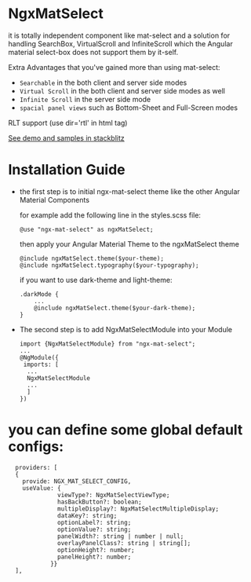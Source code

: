 # NgxMatSelect
it is totally independent component like mat-select and a solution for handling
SearchBox, VirtualScroll and InfiniteScroll which the Angular material select-box does not support them by it-self.

Extra Advantages that you've gained more than using mat-select:

* `Searchable` in the both client and server side modes
* `Virtual Scroll` in the both client and server side modes as well
* `Infinite Scroll` in the server side mode
* `spacial panel views` such as Bottom-Sheet and Full-Screen modes

RLT support (use dir='rtl' in html tag)

<a target="_blank" href="https://stackblitz.com/edit/ngx-mat-select?file=src/app/app.component.html">See demo and samples in
stackblitz</a>

# Installation Guide

* the first step is to initial ngx-mat-select theme like the other 
Angular Material Components

  for example add the following line in the styles.scss file:
    
      @use "ngx-mat-select" as ngxMatSelect;

    then apply your Angular Material Theme to the ngxMatSelect theme
    
      @include ngxMatSelect.theme($your-theme);
      @include ngxMatSelect.typography($your-typography);

    if you want to use dark-theme and light-theme:

      .darkMode {
          ...
          @include ngxMatSelect.theme($your-dark-theme);
      }


* The second step is to add NgxMatSelectModule into your Module

      import {NgxMatSelectModule} from "ngx-mat-select";
      ...
      @NgModule({
       imports: [
        ...
        NgxMatSelectModule
        ...
        ]
      })

# you can define some global default configs: 

      providers: [
      {
        provide: NGX_MAT_SELECT_CONFIG, 
        useValue: {
                  viewType?: NgxMatSelectViewType;
                  hasBackButton?: boolean;
                  multipleDisplay?: NgxMatSelectMultipleDisplay;
                  dataKey?: string;
                  optionLabel?: string;
                  optionValue?: string;
                  panelWidth?: string | number | null;
                  overlayPanelClass?: string | string[];
                  optionHeight?: number;
                  panelHeight?: number;
                }}
      ],



